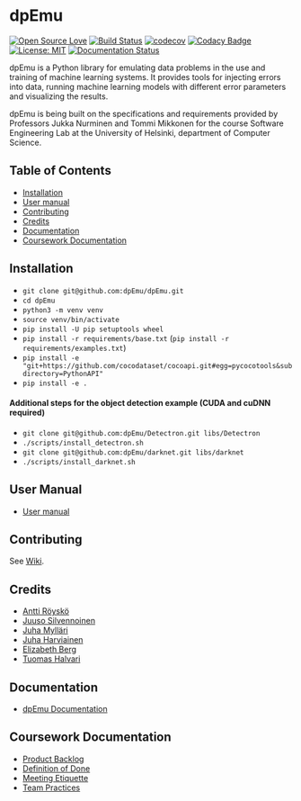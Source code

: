 # dpEmu

[![Open Source Love](https://badges.frapsoft.com/os/v1/open-source.svg?v=103)](https://github.com/ellerbrock/open-source-badges/)
[![Build Status](https://travis-ci.com/dpEmu/dpEmu.svg?branch=master)](https://travis-ci.com/dpEmu/dpEmu)
[![codecov](https://codecov.io/gh/dpEmu/dpEmu/branch/master/graph/badge.svg)](https://codecov.io/gh/dpEmu/dpEmu)
[![Codacy Badge](https://api.codacy.com/project/badge/Grade/87b3b421702b4885a37f4025b59f5381)](https://www.codacy.com/app/thalvari/dpEmu?utm_source=github.com&utm_medium=referral&utm_content=dpEmu/dpEmu&utm_campaign=Badge_Grade)
[![License: MIT](https://img.shields.io/badge/License-MIT-yellow.svg)](https://opensource.org/licenses/MIT)
[![Documentation Status](https://readthedocs.org/projects/dpemu/badge/?version=latest)](https://dpemu.readthedocs.io/en/latest/?badge=latest)

dpEmu is a Python library for emulating data problems in the use and training of machine learning systems. It provides tools for injecting errors into data, running machine learning models with different error parameters and visualizing the results.

dpEmu is being built on the specifications and requirements provided by Professors Jukka Nurminen and Tommi Mikkonen for the course Software Engineering Lab at the University of Helsinki, department of Computer Science.


## Table of Contents

* [Installation](#installation)
* [User manual](#user-manual)
* [Contributing](#contributing)
* [Credits](#credits)
* [Documentation](#documentation)
* [Coursework Documentation](#coursework-documentation)

## Installation

* `git clone git@github.com:dpEmu/dpEmu.git`
* `cd dpEmu`
* `python3 -m venv venv`
* `source venv/bin/activate`
* `pip install -U pip setuptools wheel`
* `pip install -r requirements/base.txt` (`pip install -r requirements/examples.txt`)
* `pip install -e "git+https://github.com/cocodataset/cocoapi.git#egg=pycocotools&subdirectory=PythonAPI"`
* `pip install -e .`

#### Additional steps for the object detection example (CUDA and cuDNN required)

* `git clone git@github.com:dpEmu/Detectron.git libs/Detectron`
* `./scripts/install_detectron.sh`
* `git clone git@github.com:dpEmu/darknet.git libs/darknet`
* `./scripts/install_darknet.sh`

## User Manual

* [User manual](https://dpemu.readthedocs.io/en/latest/index.html#user-manual)

## Contributing

See [Wiki](https://github.com/dpEmu/dpEmu/wiki/Contributing).

## Credits

* [Antti Röyskö](https://github.com/anroysko)
* [Juuso Silvennoinen](https://github.com/Jsos17)
* [Juha Mylläri](https://github.com/juhamyllari)
* [Juha Harviainen](https://github.com/Kalakuh)
* [Elizabeth Berg](https://github.com/reykjaviks)
* [Tuomas Halvari](https://github.com/thalvari)
  
## Documentation

* [dpEmu Documentation](https://dpemu.readthedocs.io/en/latest/index.html)
  
## Coursework Documentation

* [Product Backlog](https://docs.google.com/spreadsheets/d/1WarfjE1UKnpkwlG3px8kG7dWvZmzVhzRg8-vwbMKG6c)
* [Definition of Done](docs/definition_of_done.md)
* [Meeting Etiquette](docs/meeting_etiquette.md)
* [Team Practices](docs/team_practices.md)

